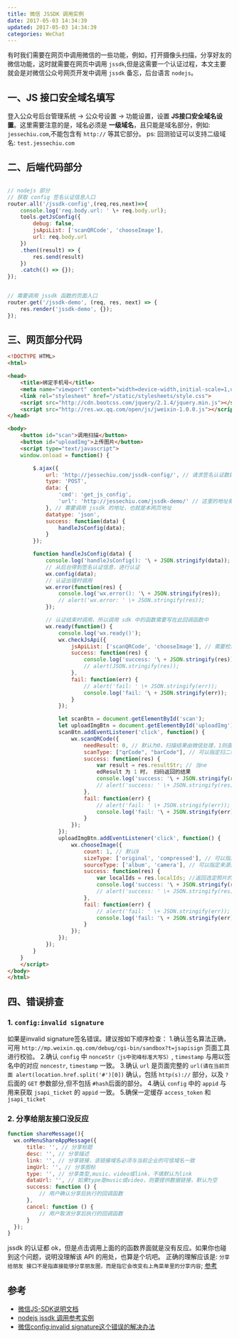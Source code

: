 ```yaml
---
title: 微信 JSSDK 调用实例
date: 2017-05-03 14:34:39
updated: 2017-05-03 14:34:39
categories: WeChat
---
```


有时我们需要在网页中调用微信的一些功能，例如，打开摄像头扫描，分享好友的微信功能，这时就需要在网页中调用 `jssdk`,但是这需要一个认证过程，本文主要就会是对微信公众号网页开发中调用 `jssdk` 备忘，后台语言 `nodejs`。


## 一、JS 接口安全域名填写

登入公众号后台管理系统 -> 公众号设置 -> 功能设置，设置 **JS接口安全域名设置**。这里需要注意的是，域名必须是 **一级域名**，且只能是域名部分，例如: `jessechiu.com`,不能包含有 `http://` 等其它部分。
ps: 回测验证可以支持二级域名: `test.jessechiu.com`


## 二、后端代码部分

```js

// nodejs 部分
// 获取 config 签名认证信息入口
router.all('/jssdk-config',(req,res,next)=>{
	console.log('req.body.url: ' \+ req.body.url);
	tools.getJsConfig({
		debug: false,
		jsApiList: ['scanQRCode', 'chooseImage'],
		url: req.body.url
	})
	.then((result) => {
		res.send(result)
	})
	.catch(() => {});
});


// 需要调用 jssdk 函数的页面入口
router.get('/jssdk-demo', (req, res, next) => {
	res.render('jssdk-demo', {});
});
```

## 三、网页部分代码

```html
<!DOCTYPE HTML>
<html>

<head>
    <title>绑定手机号</title>
    <meta name="viewport" content="width=device-width,initial-scale=1,user-scalable=0">
    <link rel="stylesheet" href="/static/stylesheets/style.css">
    <script src="http://cdn.bootcss.com/jquery/2.1.4/jquery.min.js"></script>
    <script src="http://res.wx.qq.com/open/js/jweixin-1.0.0.js"></script>
</head>

<body>
    <button id="scan">调用扫描</button>
    <button id="uploadImg">上传图片</button>
    <script type="text/javascript">
    window.onload = function() {

        $.ajax({
            url: 'http://jessechiu.com/jssdk-config/', // 请求签名认证数据地址
            type: 'POST',
            data: {
                'cmd': 'get_js_config',
                'url': 'http://jessechiu.com/jssdk-demo/' // 这里的地址需要更换为你要使用 jssk api 的网页地址，也就是本文件的网址
            }, // 需要调用 jssdk 的地址，也就是本网页地址
            datatype: 'json',
            success: function(data) {
                handleJsConfig(data);
            }
        });

        function handleJsConfig(data) {
            console.log('handleJsConfig(): '\ + JSON.stringify(data));
            // 从后台得到签名认证信息，进行认证
            wx.config(data);
            // 认证出错时调用
            wx.error(function(res) {
                console.log('wx.error(): '\ + JSON.stringify(res));
                // alert('wx.error: ' \+ JSON.stringify(res));
            });

            // 认证结束时调用，所以调用 sdk 中的函数需要写在此回调函数中
            wx.ready(function() {
                console.log('wx.ready()');
                wx.checkJsApi({
                    jsApiList: ['scanQRCode', 'chooseImage'], // 需要检测的JS接口列表，所有JS接口列表见附录2,
                    success: function(res) {
                        console.log('success: '\ + JSON.stringify(res));
                        // alert(JSON.stringify(res));
                    },
                    fail: function(err) {
                        // alert('fail: ' \+ JSON.stringify(err));
                        console.log('fail: '\ + JSON.stringify(err));
                    }
                });

                let scanBtn = document.getElementById('scan');
                let uploadImgBtn = document.getElementById('uploadImg');
                scanBtn.addEventListener('click', function() {
                    wx.scanQRCode({
                        needResult: 0, // 默认为0，扫描结果由微信处理，1则直接返回扫描结果，
                        scanType: ["qrCode", "barCode"], // 可以指定扫二维码还是一维码，默认二者都有
                        success: function(res) {
                            var result = res.resultStr; // 当ne
                            edResult 为 1 时， 扫码返回的结果
                            console.log('success: '\ + JSON.stringify(res));
                            // alert('success: ' \+ JSON.stringify(res));
                        },
                        fail: function(err) {
                            // alert('fail: ' \+ JSON.stringify(err));
                            console.log('fail: '\ + JSON.stringify(err));
                        }
                    });
                });
                uploadImgBtn.addEventListener('click', function() {
                    wx.chooseImage({
                        count: 1, // 默认9
                        sizeType: ['original', 'compressed'], // 可以指定是原图还是压缩图，默认二者都有
                        sourceType: ['album', 'camera'], // 可以指定来源是相册还是相机，默认二者都有
                        success: function(res) {
                            var localIds = res.localIds; //返回选定照片的本地ID列表，localId可以作为img标签的src属性显示图片
                            console.log('success: '\ + JSON.stringify(res));
                            // alert('success: ' \+ JSON.stringify(res));
                        },
                        fail: function(err) {
                            // alert('fail: ' \+ JSON.stringify(err));
                            console.log('fail: '\ + JSON.stringify(err));
                        }
                    });
                });
            });
        }
    }
    </script>
</body>
</html>

```

## 四、错误排查
### 1. `config:invalid signature`
如果是invalid signature签名错误。建议按如下顺序检查：
1.确认签名算法正确，可用 `http://mp.weixin.qq.com/debug/cgi-bin/sandbox?t=jsapisign` 页面工具进行校验。
2.确认 `config` 中 `nonceStr（js中驼峰标准大写S）`, `timestamp` 与用以签名中的对应 `noncestr`, `timestamp` 一致。
3.确认 `url` 是页面完整的 `url(请在当前页面 alert(location.href.split('#')[0])` 确认，包括 `http(s)://` 部分，以及 `?` 后面的 `GET` 参数部分,但不包括 `#hash`后面的部分。
4.确认 `config` 中的 `appid` 与用来获取 `jsapi_ticket` 的 `appid` 一致。
5.确保一定缓存 `access_token` 和 `jsapi_ticket`

### 2. 分享给朋友接口没反应
```js
function shareMessage(){
  wx.onMenuShareAppMessage({
      title: '', // 分享标题
      desc: '', // 分享描述
      link: '', // 分享链接，该链接域名必须与当前企业的可信域名一致
      imgUrl: '', // 分享图标
      type: '', // 分享类型,music、video或link，不填默认为link
      dataUrl: '', // 如果type是music或video，则要提供数据链接，默认为空
      success: function () {
          // 用户确认分享后执行的回调函数
      },
      cancel: function () {
          // 用户取消分享后执行的回调函数
      }
  });
}
```
jssdk 的认证都 ok，但是点击调用上面的的函数界面就是没有反应。如果你也碰到这个问题，说明没理解该 API 的用处，也算是个坑吧。
正确的理解应该是: `分享给朋友 接口不是指直接能够分享朋友圈，而是指它会改变右上角菜单里的分享内容`; [参考](http://qydev.weixin.qq.com/qa/index.php?qa=6428&qa_1=%E6%8E%A5%E5%8F%A3%EF%BC%8C%E6%B2%A1%E6%9C%89%E4%BB%BB%E4%BD%95%E5%8F%8D%E5%BA%94%EF%BC%8C%E4%BD%BF%E7%94%A8checkjsapi%E6%A3%80%E6%B5%8B%E6%8E%A5%E5%8F%A3%EF%BC%8C%E8%BF%94%E5%9B%9Etrue&show=6428#q6428)


## 参考
- [微信JS-SDK说明文档](https://mp.weixin.qq.com/wiki/7/aaa137b55fb2e0456bf8dd9148dd613f.html)
- [nodejs jssdk 调用参考实例](http://blog.csdn.net/sinat_29843547/article/details/49357193)
- [微信config:invalid signature这个错误的解决办法](http://www.thinkphp.cn/code/1568.html)

  


  


  


  

